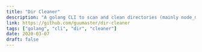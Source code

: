 ```yaml
---
title: "Dir Cleaner"
description: "A golang CLI to scan and clean directories (mainly node_modules)"
link: https://github.com/guumaster/dir-cleaner
tags: ["golang", "cli", "dir", "cleaner"]
date: 2020-03-07 
draft: false
---
```


